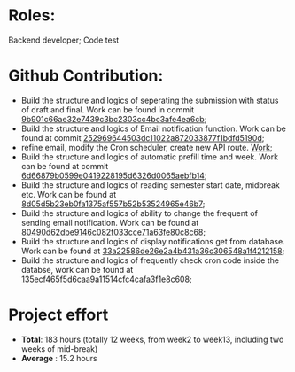 # Roles:	
Backend developer; Code test

# Github Contribution:	
- Build the structure and logics of seperating the submission with status of draft and final. Work can be found in commit [9b901c66ae32e7439c3bc2303cc4bc3afe4ea6cb](https://github.cs.adelaide.edu.au/MCI-Projects-2024/Team-25/commit/9b901c66ae32e7439c3bc2303cc4bc3afe4ea6cb);
- Build the structure and logics of Email notification function. Work can be found at commit [252969644503dc11022a872033877f1bdfd5190d](https://github.cs.adelaide.edu.au/MCI-Projects-2024/Team-25/commit/9b901c66ae32e7439c3bc2303cc4bc3afe4ea6cb);
- refine email, modify the Cron scheduler, create new API route. [Work](https://github.cs.adelaide.edu.au/MCI-Projects-2024/Team-25/pull/31);
- Build the structure and logics of automatic prefill time and week. Work can be found at commit [6d66879b0599e0419228195d6326d0065aebfb14](https://github.cs.adelaide.edu.au/MCI-Projects-2024/Team-25/commit/6d66879b0599e0419228195d6326d0065aebfb14);
- Build the structure and logics of reading semester start date, midbreak etc. Work can be found at [8d05d5b23eb0fa1375af557b52b53524965e46b7](https://github.cs.adelaide.edu.au/MCI-Projects-2024/Team-25/commit/8d05d5b23eb0fa1375af557b52b53524965e46b7);
- Build the structure and logics of ability to change the frequent of sending email notification. Work can be found at [80490d62dbe9146c082f033cce71a63fe80c8c68](https://github.cs.adelaide.edu.au/MCI-Projects-2024/Team-25/commit/80490d62dbe9146c082f033cce71a63fe80c8c68);
- Build the structure and logics of display notifications get from database. Work can be found at [33a22586de26e2a4b431a36c306548a1f4212158](https://github.cs.adelaide.edu.au/MCI-Projects-2024/Team-25/commit/33a22586de26e2a4b431a36c306548a1f4212158);
- Build the structure and logics of frequently check cron code inside the databse, work can be found at [135ecf465f5d6caa9a11514cfc4cafa3f1e8c608](https://github.cs.adelaide.edu.au/MCI-Projects-2024/Team-25/commit/135ecf465f5d6caa9a11514cfc4cafa3f1e8c608);
# Project effort 	
- **Total**: 183 hours (totally 12 weeks, from week2 to week13, including two weeks of mid-break)
- **Average** : 15.2 hours

